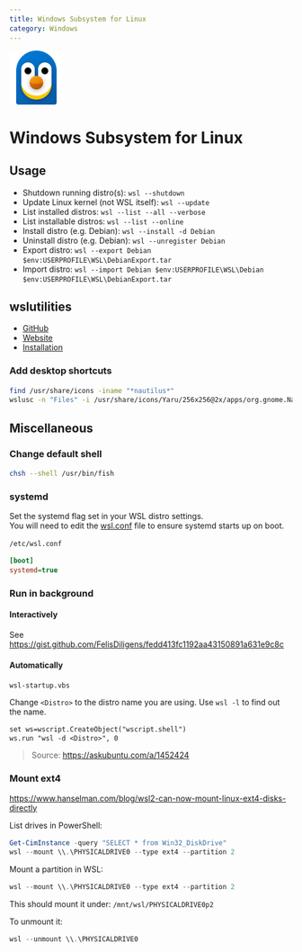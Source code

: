 ```yaml
---
title: Windows Subsystem for Linux
category: Windows
---
```


<img src="assets/wsl.png" width="96">

# Windows Subsystem for Linux

## Usage

- Shutdown running distro(s): `wsl --shutdown`
- Update Linux kernel (not WSL itself): `wsl --update`
- List installed distros: `wsl --list --all --verbose`
- List installable distros: `wsl --list --online`
- Install distro (e.g. Debian): `wsl --install -d Debian`
- Uninstall distro (e.g. Debian): `wsl --unregister Debian`
- Export distro: `wsl --export Debian $env:USERPROFILE\WSL\DebianExport.tar`
- Import distro: `wsl --import Debian $env:USERPROFILE\WSL\Debian $env:USERPROFILE\WSL\DebianExport.tar`

## wslutilities

- [GitHub](https://github.com/wslutilities/wslu#readme)
- [Website](https://wslutiliti.es/wslu/)
- [Installation](https://wslutiliti.es/wslu/install.html)

### Add desktop shortcuts

```bash
find /usr/share/icons -iname "*nautilus*"
wslusc -n "Files" -i /usr/share/icons/Yaru/256x256@2x/apps/org.gnome.Nautilus.png nautilus
```


## Miscellaneous

### Change default shell

```bash
chsh --shell /usr/bin/fish
```

### systemd
Set the systemd flag set in your WSL distro settings.  
You will need to edit the [wsl.conf](https://docs.microsoft.com/windows/wsl/wsl-config#wslconf) file to ensure systemd starts up on boot.

`/etc/wsl.conf`
```ini
[boot]
systemd=true
```

### Run in background

#### Interactively

See https://gist.github.com/FelisDiligens/fedd413fc1192aa43150891a631e9c8c

#### Automatically

`wsl-startup.vbs`

Change `<Distro>` to the distro name you are using. Use `wsl -l` to find out the name.

```vbs
set ws=wscript.CreateObject("wscript.shell")
ws.run "wsl -d <Distro>", 0
```

> Source: https://askubuntu.com/a/1452424

### Mount ext4

https://www.hanselman.com/blog/wsl2-can-now-mount-linux-ext4-disks-directly

List drives in PowerShell:
```powershell
Get-CimInstance -query "SELECT * from Win32_DiskDrive"
wsl --mount \\.\PHYSICALDRIVE0 --type ext4 --partition 2
```

Mount a partition in WSL:
```powershell
wsl --mount \\.\PHYSICALDRIVE0 --type ext4 --partition 2
```

This should mount it under: `/mnt/wsl/PHYSICALDRIVE0p2`

To unmount it:
```powershell
wsl --unmount \\.\PHYSICALDRIVE0
```
